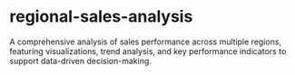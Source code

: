 # regional-sales-analysis
A comprehensive analysis of sales performance across multiple regions, featuring visualizations, trend analysis, and key performance indicators to support data-driven decision-making.
